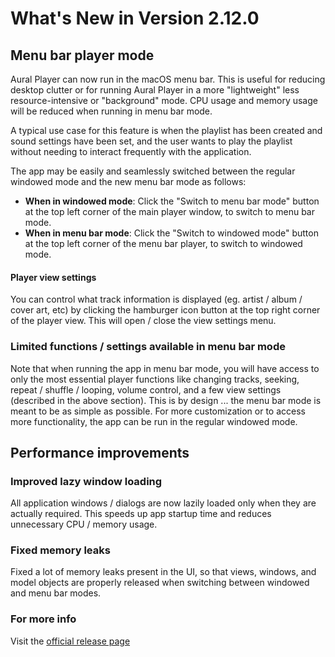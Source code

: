 #  What's New in Version 2.12.0

## Menu bar player mode

Aural Player can now run in the macOS menu bar. This is useful for reducing desktop clutter or for running Aural Player in a more "lightweight" less resource-intensive or "background" mode. CPU usage and memory usage will be reduced when running in menu bar mode. 

A typical use case for this feature is when the playlist has been created and sound settings have been set, and the user wants to play the playlist without needing to interact frequently with the application.

The app may be easily and seamlessly switched between the regular windowed mode and the new menu bar mode as follows:

* **When in windowed mode**:  Click the "Switch to menu bar mode" button at the top left corner of the main player window, to switch to menu bar mode.
* **When in menu bar mode**:  Click the "Switch to windowed mode" button at the top left corner of the menu bar player, to switch to windowed mode.

#### Player view settings

You can control what track information is displayed (eg. artist / album / cover art, etc) by clicking the hamburger icon button at the top right corner of the player view. This will open / close the view settings menu.

### Limited functions / settings available in menu bar mode

Note that when running the app in menu bar mode, you will have access to only the most essential player functions like changing tracks, seeking, repeat / shuffle / looping, volume control, and a few view settings (described in the above section). This is by design ... the menu bar mode is meant to be as simple as possible. For more customization or to access more functionality, the app can be run in the regular windowed mode.

## Performance improvements

### Improved lazy window loading

All application windows / dialogs are now lazily loaded only when they are actually required. This speeds up app startup time and reduces unnecessary CPU / memory usage.

### Fixed memory leaks

Fixed a lot of memory leaks present in the UI, so that views, windows, and model objects are properly released when switching between windowed and menu bar modes.

### **For more info**
Visit the [official release page](https://github.com/maculateConception/aural-player/releases/tag/2.12.0)
